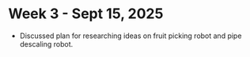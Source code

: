 # Week 3 - Sept 15, 2025

- Discussed plan for researching ideas on fruit picking robot and pipe descaling robot.